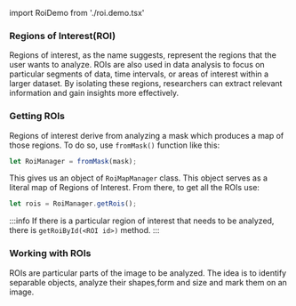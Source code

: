 import RoiDemo from './roi.demo.tsx'

### Regions of Interest(ROI)

Regions of interest, as the name suggests, represent the regions that the user wants to analyze. ROIs are also used in data analysis to focus on particular segments of data, time intervals, or areas of interest within a larger dataset. By isolating these regions, researchers can extract relevant information and gain insights more effectively.

### Getting ROIs

Regions of interest derive from analyzing a mask which produces a map of those regions.
To do so, use `fromMask()` function like this:

```ts
let RoiManager = fromMask(mask);
```

This gives us an object of `RoiMapManager` class. This object serves as a literal map of Regions of Interest.
From there, to get all the ROIs use:

```ts
let rois = RoiManager.getRois();
```

:::info
If there is a particular region of interest that needs to be analyzed, there is `getRoiById(<ROI id>)` method.
:::

### Working with ROIs

ROIs are particular parts of the image to be analyzed. The idea is to identify separable objects, analyze their shapes,form and size and mark them on an image.

<RoiDemo />


